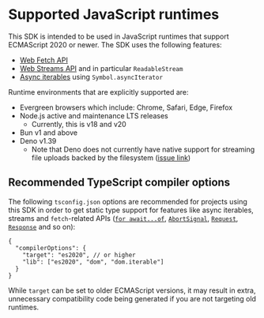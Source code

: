 # Supported JavaScript runtimes

This SDK is intended to be used in JavaScript runtimes that support ECMAScript 2020 or newer. The SDK uses the following features:

- [Web Fetch API][web-fetch]
- [Web Streams API][web-streams] and in particular `ReadableStream`
- [Async iterables][async-iter] using `Symbol.asyncIterator`

[web-fetch]: https://developer.mozilla.org/en-US/docs/Web/API/Fetch_API
[web-streams]: https://developer.mozilla.org/en-US/docs/Web/API/Streams_API
[async-iter]: https://developer.mozilla.org/en-US/docs/Web/JavaScript/Reference/Iteration_protocols#the_async_iterator_and_async_iterable_protocols

Runtime environments that are explicitly supported are:

- Evergreen browsers which include: Chrome, Safari, Edge, Firefox
- Node.js active and maintenance LTS releases
  - Currently, this is v18 and v20
- Bun v1 and above
- Deno v1.39
  - Note that Deno does not currently have native support for streaming file uploads backed by the filesystem ([issue link][deno-file-streaming])

[deno-file-streaming]: https://github.com/denoland/deno/issues/11018

## Recommended TypeScript compiler options

The following `tsconfig.json` options are recommended for projects using this
SDK in order to get static type support for features like async iterables,
streams and `fetch`-related APIs ([`for await...of`][for-await-of],
[`AbortSignal`][abort-signal], [`Request`][request], [`Response`][response] and
so on):

[for-await-of]: https://developer.mozilla.org/en-US/docs/Web/JavaScript/Reference/Statements/for-await...of
[abort-signal]: https://developer.mozilla.org/en-US/docs/Web/API/AbortSignal
[request]: https://developer.mozilla.org/en-US/docs/Web/API/Request
[response]: https://developer.mozilla.org/en-US/docs/Web/API/Response

```jsonc
{
  "compilerOptions": {
    "target": "es2020", // or higher
    "lib": ["es2020", "dom", "dom.iterable"]
  }
}
```

While `target` can be set to older ECMAScript versions, it may result in extra,
unnecessary compatibility code being generated if you are not targeting old
runtimes.
